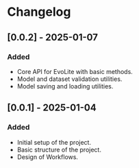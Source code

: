 # Changelog

## [0.0.2] - 2025-01-07
### Added
- Core API for EvoLite with basic methods.
- Model and dataset validation utilities.
- Model saving and loading utilities.


## [0.0.1] - 2025-01-04
### Added
- Initial setup of the project.
- Basic structure of the project.
- Design of Workflows.
